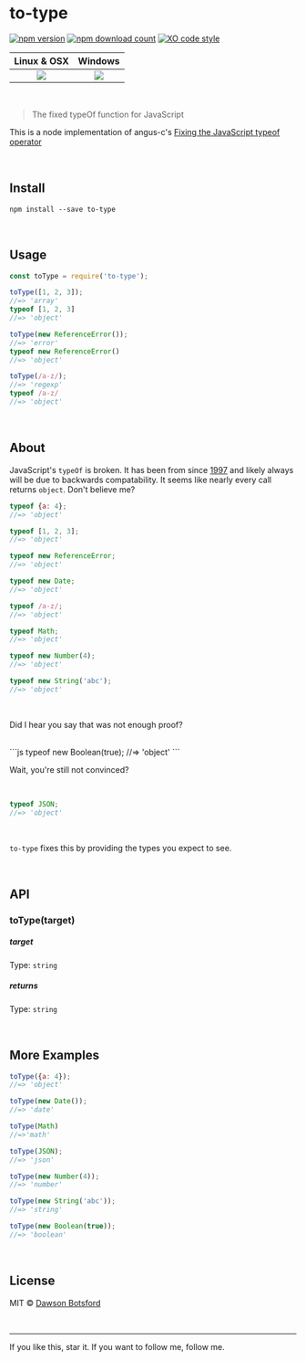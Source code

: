 # to-type
[![npm version](https://img.shields.io/npm/v/to-type.svg)](https://www.npmjs.com/package/to-type)
[![npm download count](http://img.shields.io/npm/dm/to-type.svg?style=flat)](http://npmjs.org/to-type)
[![XO code style](https://img.shields.io/badge/code_style-XO-5ed9c7.svg)](https://github.com/sindresorhus/xo)

  <table>
    <thead>
      <tr>
        <th>Linux & OSX</th>
        <th>Windows</th>
      </tr>
    </thead>
    <tbody>
      <tr>
        <td align='center'>
          <a href='https://travis-ci.org/dawsonbotsford/to-type'><img src='https://api.travis-ci.org/dawsonbotsford/to-type.svg?branch=master'></a>
        </td>
        <td align='center'>
          <a href='https://ci.appveyor.com/project/dawsonbotsford/to-type'><img src='http://www.gravatar.com/avatar/5f66f56cae930eb9ab2cd9e62b8285e6'></a>
        </td>
      </tr>
    </tbody>
  </table>

<br>

> The fixed typeOf function for JavaScript

This is a node implementation of angus-c's [Fixing the JavaScript typeof operator](https://javascriptweblog.wordpress.com/2011/08/08/fixing-the-javascript-typeof-operator/)

<br>

## Install

```
npm install --save to-type
```

<br>

## Usage

```js
const toType = require('to-type');

toType([1, 2, 3]);
//=> 'array'
typeof [1, 2, 3]
//=> 'object'

toType(new ReferenceError());
//=> 'error'
typeof new ReferenceError()
//=> 'object'

toType(/a-z/);
//=> 'regexp'
typeof /a-z/
//=> 'object'
```

<br>

## About
JavaScript's `typeOf` is broken. It has been from since [1997](http://www.ecma-international.org/publications/files/ECMA-ST-ARCH/ECMA-262,%201st%20edition,%20June%201997.pdf#sec-11.4.3) and likely always will be due to backwards compatability. It seems like nearly every call returns `object`. Don't believe me?

```js
typeof {a: 4};
//=> 'object'

typeof [1, 2, 3];
//=> 'object'

typeof new ReferenceError;
//=> 'object'

typeof new Date;
//=> 'object'

typeof /a-z/;
//=> 'object'

typeof Math;
//=> 'object'

typeof new Number(4);
//=> 'object'

typeof new String('abc');
//=> 'object'
```

<br>

Did I hear you say that was not enough proof?

<br>
```js
typeof new Boolean(true);
//=> 'object'
```

<br>

Wait, you're still not convinced?

<br>

```js
typeof JSON;
//=> 'object'
```

<br>

`to-type` fixes this by providing the types you expect to see.

<br>

## API

### toType(target)

##### target

Type: `string`

##### returns

Type: `string`

<br>

## More Examples
```js
toType({a: 4});
//=> 'object'

toType(new Date());
//=> 'date'

toType(Math)
//=>'math'

toType(JSON);
//=> 'json'

toType(new Number(4));
//=> 'number'

toType(new String('abc'));
//=> 'string'

toType(new Boolean(true));
//=> 'boolean'
```

<br>

## License

MIT © [Dawson Botsford](http://dawsonbotsford.com)

<br>

---
If you like this, star it. If you want to follow me, follow me.
